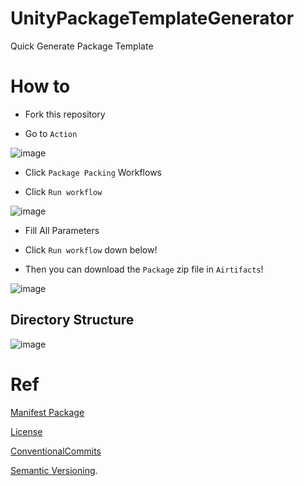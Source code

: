 # UnityPackageTemplateGenerator
Quick Generate Package Template

# How to
- Fork this repository

- Go to `Action`

![image](https://github.com/user-attachments/assets/52c00cdf-328a-4a38-bf0b-a85df918c2b9)

- Click `Package Packing` Workflows

- Click `Run workflow`

![image](https://github.com/user-attachments/assets/32ec6495-6f3b-440c-b8b2-53acf906a555)

- Fill All Parameters

- Click `Run workflow` down below!

- Then you can download the `Package` zip file in `Airtifacts`!

![image](https://github.com/user-attachments/assets/46b5b192-4cea-4a98-8157-cc39bca151cf)

## Directory Structure

![image](https://github.com/user-attachments/assets/e91e0987-3f73-4e5c-b9ed-87c99a175441)


# Ref
 
[Manifest Package](https://docs.unity3d.com/Manual/upm-manifestPkg.html)
 
[License](https://spdx.org/licenses/)

[ConventionalCommits](https://www.conventionalcommits.org/en/v1.0.0/)
 
[Semantic Versioning](http://semver.org/spec/v2.0.0.html).
